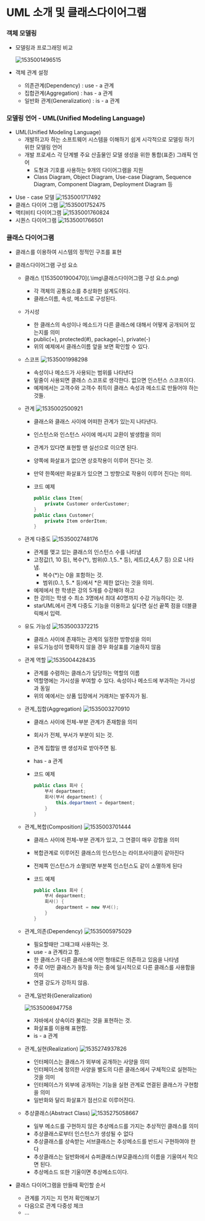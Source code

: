# UML 소개 및 클래스다이어그램

### 객체 모델링

- 모델링과 프로그래밍 비교

  ![1535001496515](.\img\modeling_vs_programming.png)

- 객체 관계 설정

  - 의존관계(Dependency) : use - a 관계
  - 집합관계(Aggregation) : has - a  관계
  - 일반화 관계(Generalization) : is - a 관계




### 모델링 언어 - UML(Unified Modeling Language)

* UML(Unified Modeling Language)
  * 개발하고자 하는 소프트웨어 시스템을 이해하기 쉽게 시각적으로 모델링 하기 위한 모델링 언어
  * 개발 프로세스 각 단계별 주요 산출물인 모델 생성을 위한 통합(표준) 그래픽 언어
    * 도형과 기호를 사용하는 9개의 다이어그램을 지원
    * Class Diagram, Object Diagram, Use-case Diagram, Sequence Diagram, Component Diagram, Deployment Diagram 등

- Use - case 모델
  ![1535001717492](.\img\usecasemodel.png)
- 클래스 다이어 그램
  ![1535001752475](.\img\classdiagram.png)
- 액티비티 다이어그램
  ![1535001760824](.\img\activitydiagram.png)
- 시퀀스 다이어그램
  ![1535001766501](.\img\sequencediagram.png)



### 클래스 다이어그램

- 클래스를 이용하여 시스템의 정적인 구조를 표현

- 클래스다이어그램 구성 요소

  - 클래스
    ![1535001900470](.\img\클래스다이어그램 구성 요소.png)

    - 각 객체의 공통요소를 추상화한 설계도이다.
    - 클래스이름, 속성, 메소드로 구성된다.

  - 가시성

    - 한 클래스의 속성이나 메소드가 다른 클래스에 대해서 어떻게 공개되어 있는지를 의미
    - public(+), protected(#), package(~), private(-)
    - 위의 예제에서 클래스이름 앞을 보면 확인할 수 있다.

  - 스코프
    ![1535001998298](.\img\umlscope.png)

    - 속성이나 메소드가 사용되는 범위를 나타낸다
    - 밑줄이 사용되면 클래스 스코프로 생각한다. 없으면 인스턴스 스코프이다.
    - 예제에서는 고객수와 고객수 취득이 클래스 속성과 메소드로 만들어야 하는 것들.

  - 관계
    ![1535002500921](.\img\association.png)

    - 클래스와 클래스 사이에 어떠한 관계가 있는지 나타낸다.

    - 인스턴스와 인스턴스 사이에 메시지 교환이 발생함을 의미

    - 관계가 있다면 표현할 땐 실선으로 이으면 된다.

    - 양쪽에 화살표가 없으면 상호작용이 이루어 진다는 것.

    - 만약 한쪽에만 화살표가 있으면 그 방향으로 작용이 이루어 진다는 의미.

    - 코드 예제

      ```java
      public class Item{
          private Customer orderCustomer;
      }
      public class Customer{
          private Item orderItem;
      }
      ```

  - 관계 다중도
    ![1535002748176](.\img\association2.png)

    - 관계를 맺고 있는 클래스의 인스턴스 수를 나타냄
    - 고정값(1, 10 등), 복수(\*), 범위(0..1,5..\* 등), 세트(2,4,6,7 등) 으로 나타냄.
      - 복수(*)는 0을 포함하는 것.
      - 범위(0..1, 5..* 등)에서 *은 제한 없다는 것을 의미.
    - 예제에서 한 학생은 강의 5개를 수강해야 하고
    - 한 강의는 학생 수 최소 3명에서 최대 40명까지 수강 가능하다는 것.
    - starUML에서 관계 다중도 기능을 이용하고 싶다면 실선 끝쪽 점을 더블클릭해서 입력.

  - 유도 가능성
    ![1535003372215](.\img\association3.png)

    - 클래스 사이에 존재하는 관계의 일정한 방향성을 의미
    - 유도가능성이 명확하지 않을 경우 화살표를 기술하지 않음

  - 관계 역할
    ![1535004428435](.\img\association4.png)

    - 관계를 수렴하는 클래스가 담당하는 역할의 이름
    - 역할명에는 가시성을 부여할 수 있다. 속성이나 메소드에 부과하는 가시성과 동일
    - 위의 예에서는 상품 입장에서 거래처는 발주자가 됨.

  - 관계_집합(Aggregation)
    ![1535003270910](.\img\Aggregation.png)

    - 클래스 사이에 전체-부분 관계가 존재함을 의미

    - 회사가 전체, 부서가 부분이 되는 것.

    - 관계 집합일 땐 생성자로 받아주면 됨.

    - has - a 관계

    - 코드 예제

      ```java
      public class 회사 {
          부서 department;
          회사(부서 department) {
              this.department = department;
          }
      }
      ```

  - 관계_복합(Composition)
    ![1535003701444](.\img\composition.png)

    - 클래스 사이에 전체-부분 관계가 있고, 그 연결이 매우 강함을 의미

    - 복합관계로 이루어진 클래스의 인스턴스는 라이프사이클이 같아진다

    - 전체쪽 인스턴스가 소멸되면 부분쪽 인스턴스도 같이 소멸하게 된다

    - 코드 예제

      ```java
      public class 회사 {
          부서 department;
          회사() {
              department = new 부서();
          }
      }
      ```

  - 관계_의존(Dependency)
    ![1535005975029](.\img\dependency.png)

    - 필요할때만 그때그때 사용하는 것.
    - use - a 관계라고 함.
    - 한 클래스가 다른 클래스에 어떤 형태로든 의존하고 있음을 나타냄
    - 주로 어떤 클래스가 동작을 하는 중에 일시적으로 다른 클래스를 사용함을 의미
    - 연결 강도가 강하지 않음.

  - 관계_일반화(Generalization)

    ![1535006947758](.\img\generalization.png)

    - 자바에서 상속이라 불리는 것을 표현하는 것.
    - 화살표를 이용해 표현함.
    - is - a 관계

  - 관계_실현(Realization)
    ![1535274937826](img/realization.png)

    - 인터페이스는 클래스가 외부에 공개하는 사양을 의미
    - 인터페이스에 정의한 사양을 별도의 다른 클래스에서 구체적으로 실현하는 것을 의미
    - 인터페이스가 외부에 공개하는 기능을 실현 관계로 연결된 클래스가 구현함을 의미
    - 일반화와 달리 화살표가 점선으로 이루어진다.

  - 추상클래스(Abstract Class)
    ![1535275058667](img/abstractclass.png)

    - 일부 메소드를 구현하지 않은 추상메소드를 가지는 추상적인 클래스를 의미
    - 추상클래스로부터 인스턴스가 생성될 수 없다
    - 추상클래스를 상속받는 서브클래스는 추상메소드를 반드시 구현하여야 한다
    - 추상클래스는 일반화에서 슈퍼클래스(부모클래스)의 이름을 기울여서 적으면 된다.
    - 추상메소드 또한 기울이면 추상메소드이다.

- 클래스 다이어그램을 만들때 확인할 순서

  - 관계를 가지는 지 먼저 확인해보기
  - 다음으로 관계 다중성 체크
  - ...